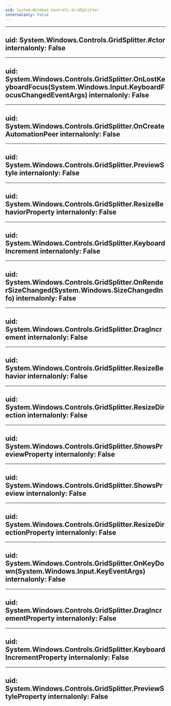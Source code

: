 ```yaml
---
uid: System.Windows.Controls.GridSplitter
internalonly: False
---
```


---
uid: System.Windows.Controls.GridSplitter.#ctor
internalonly: False
---

---
uid: System.Windows.Controls.GridSplitter.OnLostKeyboardFocus(System.Windows.Input.KeyboardFocusChangedEventArgs)
internalonly: False
---

---
uid: System.Windows.Controls.GridSplitter.OnCreateAutomationPeer
internalonly: False
---

---
uid: System.Windows.Controls.GridSplitter.PreviewStyle
internalonly: False
---

---
uid: System.Windows.Controls.GridSplitter.ResizeBehaviorProperty
internalonly: False
---

---
uid: System.Windows.Controls.GridSplitter.KeyboardIncrement
internalonly: False
---

---
uid: System.Windows.Controls.GridSplitter.OnRenderSizeChanged(System.Windows.SizeChangedInfo)
internalonly: False
---

---
uid: System.Windows.Controls.GridSplitter.DragIncrement
internalonly: False
---

---
uid: System.Windows.Controls.GridSplitter.ResizeBehavior
internalonly: False
---

---
uid: System.Windows.Controls.GridSplitter.ResizeDirection
internalonly: False
---

---
uid: System.Windows.Controls.GridSplitter.ShowsPreviewProperty
internalonly: False
---

---
uid: System.Windows.Controls.GridSplitter.ShowsPreview
internalonly: False
---

---
uid: System.Windows.Controls.GridSplitter.ResizeDirectionProperty
internalonly: False
---

---
uid: System.Windows.Controls.GridSplitter.OnKeyDown(System.Windows.Input.KeyEventArgs)
internalonly: False
---

---
uid: System.Windows.Controls.GridSplitter.DragIncrementProperty
internalonly: False
---

---
uid: System.Windows.Controls.GridSplitter.KeyboardIncrementProperty
internalonly: False
---

---
uid: System.Windows.Controls.GridSplitter.PreviewStyleProperty
internalonly: False
---
